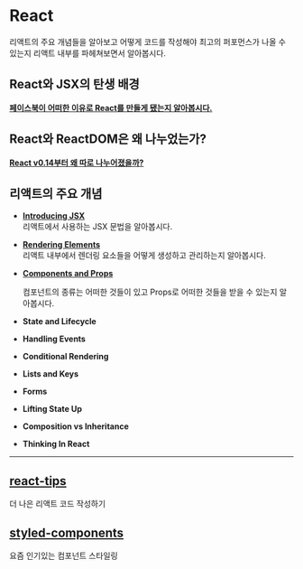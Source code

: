 # React

리액트의 주요 개념들을 알아보고 어떻게 코드를 작성해야 최고의 퍼포먼스가 나올 수 있는지 리액트 내부를 파헤쳐보면서 알아봅시다.

## React와 JSX의 탄생 배경

[**페이스북이 어떠한 이유로 React를 만들게 됐는지 알아봅시다.**](https://github.com/9min/react/blob/master/created-react/README.md)  

## React와 ReactDOM은 왜 나누었는가?

[**React v0.14부터 왜 따로 나누어졌을까?**](https://github.com/9min/react/blob/master/react-and-react-dom/README.md)  

## 리액트의 주요 개념

- [**Introducing JSX**](https://github.com/9min/react/blob/master/jsx/README.md)  
  리액트에서 사용하는 JSX 문법을 알아봅시다.  

- [**Rendering Elements**](https://github.com/9min/react/blob/master/rendering-elements/README.md)  
  리액트 내부에서 렌더링 요소들을 어떻게 생성하고 관리하는지 알아봅시다.  

- [**Components and Props**](https://github.com/9min/react/blob/master/components-and-props/README.md)  

  컴포넌트의 종류는 어떠한 것들이 있고 Props로 어떠한 것들을 받을 수 있는지 알아봅시다.  

- **State and Lifecycle**  

- **Handling Events**  

- **Conditional Rendering**  

- **Lists and Keys**  

- **Forms**  

- **Lifting State Up**  

- **Composition vs Inheritance**  

- **Thinking In React**  

*****

## [**react-tips**](https://github.com/9min/react/tree/master/react-tips)  

더 나은 리액트 코드 작성하기

## [**styled-components**](https://github.com/9min/react/tree/master/styled-components)  

요즘 인기있는 컴포넌트 스타일링
